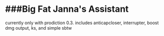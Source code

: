 
###Big Fat Janna's Assistant
============
currently only with prodiction 0.3. 
includes anticapcloser, interrupter, boost dmg output, ks, and simple sbtw


